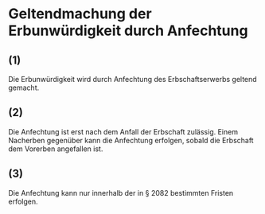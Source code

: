 # Geltendmachung der Erbunwürdigkeit durch Anfechtung



## (1)

 Die Erbunwürdigkeit wird durch Anfechtung des Erbschaftserwerbs geltend gemacht.

## (2)

 Die Anfechtung ist erst nach dem Anfall der Erbschaft zulässig. Einem Nacherben gegenüber kann die Anfechtung erfolgen, sobald die Erbschaft dem Vorerben angefallen ist.

## (3)

 Die Anfechtung kann nur innerhalb der in § 2082 bestimmten Fristen erfolgen. 

